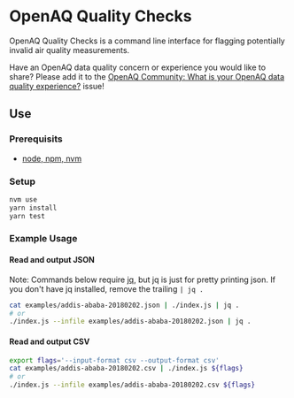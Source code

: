 # OpenAQ Quality Checks

OpenAQ Quality Checks is a command line interface for flagging potentially invalid air quality measurements.

Have an OpenAQ data quality concern or experience you would like to share? Please add it to the [OpenAQ Community: What is your OpenAQ data quality experience?](https://github.com/openaq/openaq-quality-check/issues/2) issue!

## Use

### Prerequisits

* [node, npm, nvm](https://docs.npmjs.com/getting-started/installing-node)

### Setup

```bash
nvm use
yarn install
yarn test
```

### Example Usage

#### Read and output JSON

Note: Commands below require [jq](https://stedolan.github.io/jq/), but jq is just for pretty printing json. If you don't have jq installed, remove the trailing `| jq .`

```bash
cat examples/addis-ababa-20180202.json | ./index.js | jq .
# or
./index.js --infile examples/addis-ababa-20180202.json | jq .
```

#### Read and output CSV

```bash
export flags='--input-format csv --output-format csv'
cat examples/addis-ababa-20180202.csv | ./index.js ${flags}
# or
./index.js --infile examples/addis-ababa-20180202.csv ${flags}
```
